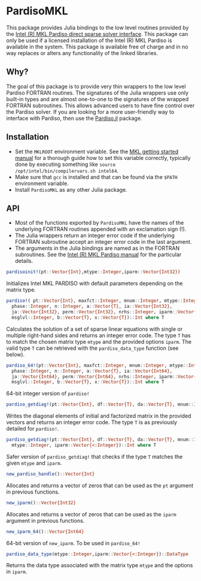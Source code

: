 # PardisoMKL

This package provides Julia bindings to the low level routines provided by the [Intel (R) MKL Pardiso direct sparse solver interface](https://software.intel.com/en-us/mkl-developer-reference-fortran-intel-mkl-pardiso-parallel-direct-sparse-solver-interface). This package can only be used if a licensed installation of the Intel (R) MKL Pardiso is available in the system.  This package is available free of charge and in no way replaces or alters any functionality of the linked libraries.

## Why?

The goal of this package is to provide very thin wrappers to the low level Pardiso FORTRAN routines. The signatures of the Julia wrappers use only built-in types and are almost one-to-one to the signatures of the wrapped FORTRAN subroutines. This allows advanced users to have fine control over the Pardiso solver. If you are looking for a more user-friendly way to interface with Pardiso, then use the [Pardiso.jl](https://github.com/JuliaSparse/Pardiso.jl) package.

## Installation

* Set the `MKLROOT` environment variable. See the [MKL getting started manual](https://software.intel.com/en-us/articles/intel-mkl-103-getting-started) for a thorough guide how to set this variable correctly, typically done by executing something like `source /opt/intel/bin/compilervars.sh intel64`.
* Make sure that `gcc` is installed and that can be found via the `$PATH` environment variable.
* Install `PardisoMKL` as any other Julia package.

## API

* Most of the functions exported by `PardisoMKL` have the names of the underlying FORTRAN routines appended with an exclamation sign (!).
* The Julia wrappers return an integer error code if the underlying FORTRAN subroutine accept an integer error code in the last argument.
* The arguments in the Julia bindings are named as in the FORTRAN subroutines.  See the [Intel (R) MKL Pardiso manual](https://software.intel.com/en-us/mkl-developer-reference-fortran-intel-mkl-pardiso-parallel-direct-sparse-solver-interface) for the particular details.


```julia
pardisoinit!(pt::Vector{Int},mtype::Integer,iparm::Vector{Int32})
```
Initializes Intel MKL PARDISO with default parameters depending on the matrix type.

```julia
pardiso!( pt::Vector{Int}, maxfct::Integer, mnum::Integer, mtype::Integer,
  phase::Integer, n::Integer, a::Vector{T}, ia::Vector{Int32},
  ja::Vector{Int32}, perm::Vector{Int32}, nrhs::Integer, iparm::Vector{Int32},
  msglvl::Integer, b::Vector{T}, x::Vector{T})::Int where T
```
Calculates the solution of a set of sparse linear equations with single or multiple right-hand sides and returns an integer error code. The type `T` has to match the chosen matrix type `mtype` and the provided options `iparm`. The valid type `T` can be retrieved with the `pardiso_data_type` function (see below).


```julia
pardiso_64!(pt::Vector{Int}, maxfct::Integer, mnum::Integer, mtype::Integer,
  phase::Integer, n::Integer, a::Vector{T}, ia::Vector{Int64},
  ja::Vector{Int64}, perm::Vector{Int64}, nrhs::Integer, iparm::Vector{Int64},
  msglvl::Integer, b::Vector{T}, x::Vector{T})::Int where T
```
64-bit integer version of `pardiso!`


```julia
pardiso_getdiag!(pt::Vector{Int}, df::Vector{T}, da::Vector{T}, mnum::Integer)::Int where T
```
Writes the diagonal elements of initial and factorized matrix in the provided vectors and returns an integer error code. The type `T` is as previously detailed for `pardiso!`.


```julia
pardiso_getdiag!(pt::Vector{Int}, df::Vector{T}, da::Vector{T}, mnum::Integer,
  mtype::Integer, iparm::Vector{<:Integer})::Int where T
```
Safer version of `pardiso_getdiag!` that checks if the type `T` matches the given `mtype` and `iparm`.

```julia
new_pardiso_handle()::Vector{Int}
```
Allocates and returns a vector of zeros that can be used as the `pt` argument in previous functions.

```julia
new_iparm()::Vector{Int32}
```
Allocates and returns a vector of zeros that can be used as the `iparm` argument in previous functions.


```julia
new_iparm_64()::Vector{Int64}
```
64-bit version of `new_iparm`. To be used in `pardiso_64!`

```julia
pardiso_data_type(mtype::Integer,iparm::Vector{<:Integer})::DataType
```
Returns the data type associated with the  matrix type `mtype` and the options in `iparm`.

